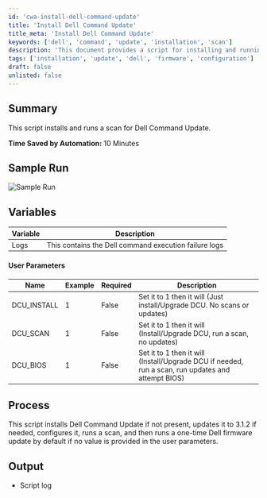 ```yaml
---
id: 'cwa-install-dell-command-update'
title: 'Install Dell Command Update'
title_meta: 'Install Dell Command Update'
keywords: ['dell', 'command', 'update', 'installation', 'scan']
description: 'This document provides a script for installing and running a scan for Dell Command Update, detailing user parameters and process steps to ensure a smooth installation and update experience.'
tags: ['installation', 'update', 'dell', 'firmware', 'configuration']
draft: false
unlisted: false
---
```

## Summary

This script installs and runs a scan for Dell Command Update.  

**Time Saved by Automation:** 10 Minutes  

## Sample Run

![Sample Run](..\..\..\static\img\Dell-Command-update---New-v-3.1+\image_1.png)  

## Variables

| Variable | Description |
|----------|-------------|
| Logs     | This contains the Dell command execution failure logs |

#### User Parameters

| Name         | Example | Required | Description                                                                                                   |
|--------------|---------|----------|---------------------------------------------------------------------------------------------------------------|
| DCU_INSTALL  | 1       | False    | Set it to 1 then it will (Just install/Upgrade DCU. No scans or updates)                                     |
| DCU_SCAN     | 1       | False    | Set it to 1 then it will (Install/Upgrade DCU, run a scan, no updates)                                      |
| DCU_BIOS     | 1       | False    | Set it to 1 then it will (Install/Upgrade DCU if needed, run a scan, run updates and attempt BIOS)          |

## Process

This script installs Dell Command Update if not present, updates it to 3.1.2 if needed, configures it, runs a scan, and then runs a one-time Dell firmware update by default if no value is provided in the user parameters.  

## Output

- Script log  



